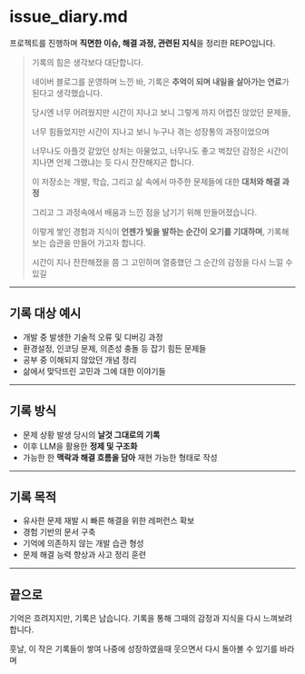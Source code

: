 # issue_diary.md

프로젝트를 진행하며 **직면한 이슈, 해결 과정, 관련된 지식**을 정리한 REPO입니다.

> 기록의 힘은 생각보다 대단합니다.
> 
> 네이버 블로그를 운영하며 느낀 바, 기록은 **추억이 되며 내일을 살아가는 연료**가 된다고 생각했습니다.
>
> 당시엔 너무 어려웠지만 시간이 지나고 보니 그렇게 까지 어렵진 않았던 문제들,
> 
> 너무 힘들었지만 시간이 지나고 보니 누구나 겪는 성장통의 과정이었으며
> 
> 너무나도 아플것 같았던 상처는 아물었고, 너무나도 좋고 벅찼던 감정은 시간이 지나면 언제 그랬냐는 듯 다시 잔잔해지곤 합니다.
>
> 이 저장소는 개발, 학습, 그리고 삶 속에서 마주한 문제들에 대한 **대처와 해결 과정**
>
> 그리고 그 과정속에서 배움과 느낀 점을 남기기 위해 만들어졌습니다.
> 
> 이렇게 쌓인 경험과 지식이 **언젠가 빛을 발하는 순간이 오기를 기대하며**, 기록해보는 습관을 만들어 가고자 합니다.
>
> 시간이 지나 잔잔해졌을 쯤
> 그 고민하며 열중했던 그 순간의 감정을 다시 느낄 수 있길

---

## 기록 대상 예시

- 개발 중 발생한 기술적 오류 및 디버깅 과정
- 환경설정, 인코딩 문제, 의존성 충돌 등 잡기 힘든 문제들
- 공부 중 이해되지 않았던 개념 정리
- 삶에서 맞닥뜨린 고민과 그에 대한 이야기들

---

## 기록 방식

- 문제 상황 발생 당시의 **날것 그대로의 기록**
- 이후 LLM을 활용한 **정제 및 구조화**
- 가능한 한 **맥락과 해결 흐름을 담아** 재현 가능한 형태로 작성

---

## 기록 목적

- 유사한 문제 재발 시 빠른 해결을 위한 레퍼런스 확보
- 경험 기반의 문서 구축
- 기억에 의존하지 않는 개발 습관 형성
- 문제 해결 능력 향상과 사고 정리 훈련

---

## 끝으로

기억은 흐려지지만, 기록은 남습니다.
기록을 통해 그때의 감정과 지식을 다시 느껴보려 합니다.

훗날, 이 작은 기록들이 쌓여 나중에 성장하였을때
웃으면서 다시 돌아볼 수 있기를 바라며

